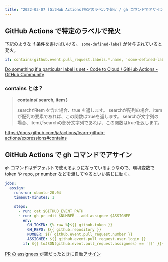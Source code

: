 ```yaml
---
title: "2022-03-07 [GitHub Actions]特定のラベルで発火 / gh コマンドでアサイン"
---
```


## GitHub Actions で特定のラベルで発火

下記のような if 条件を書けばいける。 `some-defined-label` が付与されていると発火。

```yml
if: contains(github.event.pull_request.labels.*.name, 'some-defined-label')
```

[Do something if a particular label is set - Code to Cloud / GitHub Actions - GitHub Community](https://github.community/t/do-something-if-a-particular-label-is-set/17149/5)

### contains とは？

> **contains( search, item )**
> 
> searchがitem を含む場合、true を返します。 searchが配列の場合、itemが配列の要素であれば、この関数はtrueを返します。 searchが文字列の場合、itemがsearchの部分文字列であれば、この関数はtrueを返します。

<https://docs.github.com/ja/actions/learn-github-actions/expressions#contains>

## GitHub Actions で gh コマンドでアサイン

`gh` コマンドはデフォルトで使えるようになっているようなので、環境変数で token や repo, pr number などを渡してやるといい感じに動く。

```yml
jobs:
  assign:
    runs-on: ubuntu-20.04
    timeout-minutes: 1

    steps:
      - run: cat $GITHUB_EVENT_PATH
      - run: gh pr edit $NUMBER --add-assignee $ASSIGNEE
        env:
          GH_TOKEN: {% raw %}${{ github.token }}
          GH_REPO: ${{ github.repository }}
          NUMBER: ${{ github.event.pull_request.number }}
          ASSIGNEE: ${{ github.event.pull_request.user.login }}
        if: ${{ toJSON(github.event.pull_request.assignees) == '[]' }}{% endraw %}
```

[PR の assignees が空だったときに自動アサイン](https://zenn.dev/snowcait/articles/d6bc5eafd8ab75)
